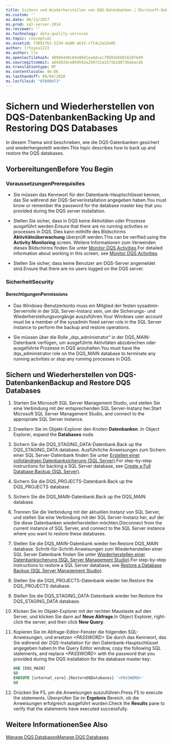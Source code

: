 ```yaml
---
title: Sichern und Wiederherstellen von DQS-Datenbanken | Microsoft-Dokumentation
ms.custom: ''
ms.date: 06/13/2017
ms.prod: sql-server-2014
ms.reviewer: ''
ms.technology: data-quality-services
ms.topic: conceptual
ms.assetid: f3091f62-2234-4a80-a615-cf14c2a1da85
author: lrtoyou1223
ms.author: lle
ms.openlocfilehash: 489664d8c64a99d1ea4dcec79b93e5b01b28f649
ms.sourcegitcommit: ad4d92dce894592a259721a1571b1d8736abacdb
ms.translationtype: MT
ms.contentlocale: de-DE
ms.lasthandoff: 08/04/2020
ms.locfileid: "87609473"
---
```

# <a name="backing-up-and-restoring-dqs-databases"></a><span data-ttu-id="64f68-102">Sichern und Wiederherstellen von DQS-Datenbanken</span><span class="sxs-lookup"><span data-stu-id="64f68-102">Backing Up and Restoring DQS Databases</span></span>
  <span data-ttu-id="64f68-103">In diesem Thema wird beschrieben, wie die DQS-Datenbanken gesichert und wiederhergestellt werden.</span><span class="sxs-lookup"><span data-stu-id="64f68-103">This topic describes how to back up and restore the DQS databases.</span></span>  
  
##  <a name="before-you-begin"></a><a name="BeforeYouBegin"></a> <span data-ttu-id="64f68-104">Vorbereitungen</span><span class="sxs-lookup"><span data-stu-id="64f68-104">Before You Begin</span></span>  
  
###  <a name="prerequisites"></a><a name="Prerequisites"></a> <span data-ttu-id="64f68-105">Voraussetzungen</span><span class="sxs-lookup"><span data-stu-id="64f68-105">Prerequisites</span></span>  
  
-   <span data-ttu-id="64f68-106">Sie müssen das Kennwort für den Datenbank-Hauptschlüssel kennen, das Sie während der DQS-Serverinstallation angegeben haben.</span><span class="sxs-lookup"><span data-stu-id="64f68-106">You must know or remember the password for the database master key that you provided during the DQS server installation.</span></span>  
  
-   <span data-ttu-id="64f68-107">Stellen Sie sicher, dass in DQS keine Aktivitäten oder Prozesse ausgeführt werden.</span><span class="sxs-lookup"><span data-stu-id="64f68-107">Ensure that there are no running activities or processes in DQS.</span></span> <span data-ttu-id="64f68-108">Dies kann mithilfe des Bildschirms **Aktivitätsüberwachung** überprüft werden.</span><span class="sxs-lookup"><span data-stu-id="64f68-108">This can be verified using the **Activity Monitoring** screen.</span></span> <span data-ttu-id="64f68-109">Weitere Informationen zum Verwenden dieses Bildschirms finden Sie unter [Monitor DQS Activities](../../2014/data-quality-services/monitor-dqs-activities.md).</span><span class="sxs-lookup"><span data-stu-id="64f68-109">For detailed information about working in this screen, see [Monitor DQS Activities](../../2014/data-quality-services/monitor-dqs-activities.md).</span></span>  
  
-   <span data-ttu-id="64f68-110">Stellen Sie sicher, dass keine Benutzer am DQS-Server angemeldet sind.</span><span class="sxs-lookup"><span data-stu-id="64f68-110">Ensure that there are no users logged on the DQS server.</span></span>  
  
###  <a name="security"></a><a name="Security"></a> <span data-ttu-id="64f68-111">Sicherheit</span><span class="sxs-lookup"><span data-stu-id="64f68-111">Security</span></span>  
  
####  <a name="permissions"></a><a name="Permissions"></a> <span data-ttu-id="64f68-112">Berechtigungen</span><span class="sxs-lookup"><span data-stu-id="64f68-112">Permissions</span></span>  
  
-   <span data-ttu-id="64f68-113">Das Windows-Benutzerkonto muss ein Mitglied der festen sysadmin-Serverrolle in der SQL Server-Instanz sein, um die Sicherungs- und Wiederherstellungsvorgänge auszuführen.</span><span class="sxs-lookup"><span data-stu-id="64f68-113">Your Windows user account must be a member of the sysadmin fixed server role in the SQL Server instance to perform the backup and restore operations.</span></span>  
  
-   <span data-ttu-id="64f68-114">Sie müssen über die Rolle „dqs_administrator“ in der DQS_MAIN-Datenbank verfügen, um ausgeführte Aktivitäten abzubrechen oder ausgeführte Prozesse in DQS anzuhalten.</span><span class="sxs-lookup"><span data-stu-id="64f68-114">You must have the dqs_administrator role on the DQS_MAIN database to terminate any running activities or stop any running processes in DQS.</span></span>  
  
##  <a name="backup-and-restore-dqs-databases"></a><a name="BackupRestore"></a><span data-ttu-id="64f68-115">Sichern und Wiederherstellen von DQS-Datenbanken</span><span class="sxs-lookup"><span data-stu-id="64f68-115">Backup and Restore DQS Databases</span></span>  
  
1.  <span data-ttu-id="64f68-116">Starten Sie Microsoft SQL Server Management Studio, und stellen Sie eine Verbindung mit der entsprechenden SQL Server-Instanz her.</span><span class="sxs-lookup"><span data-stu-id="64f68-116">Start Microsoft SQL Server Management Studio, and connect to the appropriate SQL Server instance.</span></span>  
  
2.  <span data-ttu-id="64f68-117">Erweitern Sie im Objekt-Explorer den Knoten **Datenbanken** .</span><span class="sxs-lookup"><span data-stu-id="64f68-117">In Object Explorer, expand the **Databases** node.</span></span>  
  
3.  <span data-ttu-id="64f68-118">Sichern Sie die DQS_STAGING_DATA-Datenbank.</span><span class="sxs-lookup"><span data-stu-id="64f68-118">Back up the DQS_STAGING_DATA database.</span></span> <span data-ttu-id="64f68-119">Ausführliche Anweisungen zum Sichern einer SQL Server-Datenbank finden Sie unter [Erstellen einer vollständigen Datenbanksicherung &#40;SQL Server&#41;](../relational-databases/backup-restore/create-a-full-database-backup-sql-server.md).</span><span class="sxs-lookup"><span data-stu-id="64f68-119">For step-by-step instructions for backing a SQL Server database, see [Create a Full Database Backup &#40;SQL Server&#41;](../relational-databases/backup-restore/create-a-full-database-backup-sql-server.md).</span></span>  
  
4.  <span data-ttu-id="64f68-120">Sichern Sie die DQS_PROJECTS-Datenbank.</span><span class="sxs-lookup"><span data-stu-id="64f68-120">Back up the DQS_PROJECTS database.</span></span>  
  
5.  <span data-ttu-id="64f68-121">Sichern Sie die DQS_MAIN-Datenbank.</span><span class="sxs-lookup"><span data-stu-id="64f68-121">Back up the DQS_MAIN database.</span></span>  
  
6.  <span data-ttu-id="64f68-122">Trennen Sie die Verbindung mit der aktuellen Instanz von SQL Server, und stellen Sie eine Verbindung mit der SQL Server-Instanz her, auf der Sie diese Datenbanken wiederherstellen möchten.</span><span class="sxs-lookup"><span data-stu-id="64f68-122">Disconnect from the current instance of SQL Server, and connect to the SQL Server instance where you want to restore these databases.</span></span>  
  
7.  <span data-ttu-id="64f68-123">Stellen Sie die DQS_MAIN-Datenbank wieder her.</span><span class="sxs-lookup"><span data-stu-id="64f68-123">Restore DQS_MAIN database.</span></span> <span data-ttu-id="64f68-124">Schritt-für-Schritt-Anweisungen zum Wiederherstellen einer SQL Server Datenbank finden Sie unter [Wiederherstellen einer Datenbanksicherung &#40;SQL Server Management Studio&#41;](../relational-databases/backup-restore/restore-a-database-backup-using-ssms.md).</span><span class="sxs-lookup"><span data-stu-id="64f68-124">For step-by-step instructions to restore a SQL Server database, see [Restore a Database Backup &#40;SQL Server Management Studio&#41;](../relational-databases/backup-restore/restore-a-database-backup-using-ssms.md).</span></span>  
  
8.  <span data-ttu-id="64f68-125">Stellen Sie die DQS_PROJECTS-Datenbank wieder her.</span><span class="sxs-lookup"><span data-stu-id="64f68-125">Restore the DQS_PROJECTS database.</span></span>  
  
9. <span data-ttu-id="64f68-126">Stellen Sie die DQS_STAGING_DATA-Datenbank wieder her.</span><span class="sxs-lookup"><span data-stu-id="64f68-126">Restore the DQS_STAGING_DATA database.</span></span>  
  
10. <span data-ttu-id="64f68-127">Klicken Sie im Objekt-Explorer mit der rechten Maustaste auf den Server, und klicken Sie dann auf **Neue Abfrage**.</span><span class="sxs-lookup"><span data-stu-id="64f68-127">In Object Explorer, right-click the server, and then click **New Query**.</span></span>  
  
11. <span data-ttu-id="64f68-128">Kopieren Sie im Abfrage-Editor-Fenster die folgenden SQL-Anweisungen, und ersetzen *\<PASSWORD>* Sie durch das Kennwort, das Sie während der DQS-Installation für den Datenbank-Hauptschlüssel angegeben haben:</span><span class="sxs-lookup"><span data-stu-id="64f68-128">In the Query Editor window, copy the following SQL statements, and replace *\<PASSWORD>* with the password that you provided during the DQS installation for the database master key:</span></span>  
  
    ```sql  
    USE [DQS_MAIN]  
    GO  
    EXECUTE [internal_core].[RestoreDQDatabases] '<PASSWORD>'  
    GO  
    ```  
  
12. <span data-ttu-id="64f68-129">Drücken Sie F5, um die Anweisungen auszuführen.</span><span class="sxs-lookup"><span data-stu-id="64f68-129">Press F5 to execute the statements.</span></span> <span data-ttu-id="64f68-130">Überprüfen Sie im **Ergebnis** Bereich, ob die Anweisungen erfolgreich ausgeführt wurden.</span><span class="sxs-lookup"><span data-stu-id="64f68-130">Check the **Results** pane to verify that the statements have executed successfully.</span></span>  
  
## <a name="see-also"></a><span data-ttu-id="64f68-131">Weitere Informationen</span><span class="sxs-lookup"><span data-stu-id="64f68-131">See Also</span></span>  
 [<span data-ttu-id="64f68-132">Manage DQS Databases</span><span class="sxs-lookup"><span data-stu-id="64f68-132">Manage DQS Databases</span></span>](../../2014/data-quality-services/manage-dqs-databases.md)  
  
  
